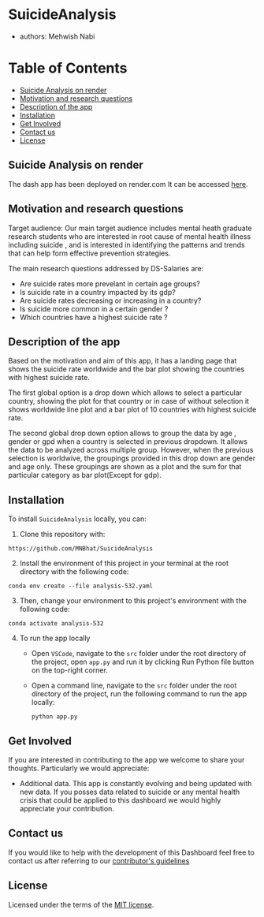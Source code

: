 # SuicideAnalysis

-   authors: Mehwish Nabi

# Table of Contents

-   [Suicide Analysis on render](#SuicideAnalysisonrender)
-   [Motivation and research questions](#Motivation-and-research-questions)
-   [Description of the app](#Description-of-the-app)
-   [Installation](#Installation)
-   [Get Involved](#Get-Involved)
-   [Contact us](#Contact-us)
-   [License](#license)

## Suicide Analysis on render 

The dash app has been deployed on render.com It can be accessed [here](https://suicideanalysis.onrender.com/).


## Motivation and research questions

Target audience: Our main target audience includes mental heath graduate research students who are interested in root cause of mental health illness including suicide , and is interested in identifying the patterns and trends that can help form effective prevention strategies.

The main research questions addressed by DS-Salaries are:

- Are suicide rates more prevelant in certain age groups? 
- Is suicide rate in a country impacted by its gdp?
- Are suicide rates decreasing or increasing in a country?
- Is suicide  more common in a certain gender ? 
- Which countries have a highest suicide rate ?

## Description of the app

Based on the motivation and aim of this app, it has a landing page that shows the suicide rate worldwide and the bar plot showing the countries with highest suicide rate. 

The first global option is a drop down which allows to select a particular country, showing the plot for that country  or in case of without selection it shows worldwide line plot  and a bar plot of 10 countries with highest suicide rate.
 
The second global drop down option allows to group the data by age , gender or gpd when a country is selected in previous dropdown. It allows the data to be analyzed across multiple group. However, when the previous selection is worldwive, the groupings provided in this drop down are gender and age only.  These groupings are shown as a plot and the sum for that particular category as bar plot(Except for gdp).

## Installation

To install `SuicideAnalysis` locally, you can:

1. Clone this repository with:

```
https://github.com/MNBhat/SuicideAnalysis
```

2. Install the environment of this project in your terminal at the root directory with the following code:

```
conda env create --file analysis-532.yaml
```

3. Then, change your environment to this project's environment with the following code:

```
conda activate analysis-532
```
4.  To run the app locally 

    - Open `VSCode`, navigate to the `src` folder under the root directory of the project, open `app.py` and run it by clicking Run Python file button on the top-right corner.

    - Open a command line, navigate to the `src` folder under the root directory of the project, run the following command to run the app locally:

        ```
        python app.py
        ```

## Get Involved

If you are interested in contributing to the app we welcome to share your thoughts. Particularly we would appreciate:

-   Additional data. This app is constantly evolving and being updated with new data. If you posses data related to suicide or any  mental health crisis that could be applied to this dashboard we would highly appreciate your contribution.

## Contact us

If you would like to help with the development of this Dashboard feel free to contact us after referring to our [contributor's guidelines](CONTRIBUTING.md)

## License

Licensed under the terms of the [MIT license](LICENSE).


```python

```
